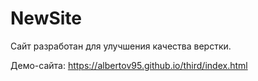 # NewSite

Сайт разработан для улучшения качества верстки. 

Демо-сайта: https://albertov95.github.io/third/index.html
